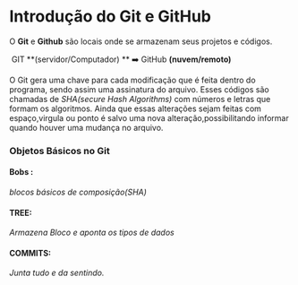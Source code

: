 # Introdução do Git e GitHub



   O **Git** e **Github** são locais onde se armazenam seus projetos e códigos.



​        GIT       **(servidor/Computador)   **    :arrow_right:          GitHub **(nuvem/remoto)**
​                               



O Git gera uma chave para cada modificação que é feita dentro do programa, sendo assim uma assinatura do arquivo. Esses códigos são chamadas de *SHA(secure Hash Algorithms)* com números e letras  que formam os algoritmos. 
Ainda que essas alterações sejam feitas com espaço,virgula ou ponto é salvo uma nova alteração,possibilitando informar quando houver uma mudança no arquivo.



### Objetos Básicos no Git 



#### Bobs : 

*blocos básicos de composição(SHA)*

#### TREE:

*Armazena Bloco e aponta os tipos de dados*

#### COMMITS: 

*Junta tudo e da sentindo.*













